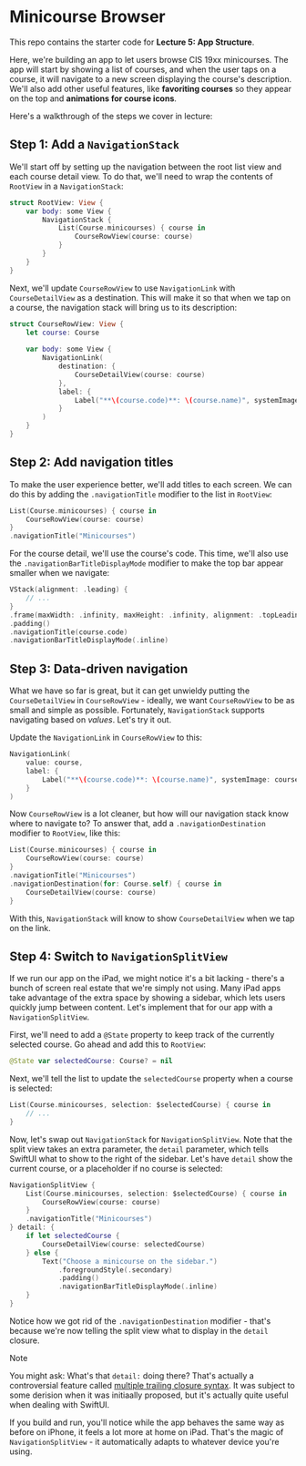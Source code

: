 # Minicourse Browser
This repo contains the starter code for **Lecture 5: App Structure**.

Here, we're building an app to let users browse CIS 19xx minicourses. The app will start by showing a list of courses, and when the user taps on a course, it will navigate to a new screen displaying the course's description. We'll also add other useful features, like **favoriting courses** so they appear on the top and **animations for course icons**.

Here's a walkthrough of the steps we cover in lecture:

## Step 1: Add a `NavigationStack`

We'll start off by setting up the navigation between the root list view and each course detail view. To do that, we'll need to wrap the contents of `RootView` in a `NavigationStack`:
```swift
struct RootView: View {
    var body: some View {
        NavigationStack {
            List(Course.minicourses) { course in
                CourseRowView(course: course)
            }
        }
    }
}
``` 

Next, we'll update `CourseRowView` to use `NavigationLink` with `CourseDetailView` as a destination. This will make it so that when we tap on a course, the navigation stack will bring us to its description:
```swift
struct CourseRowView: View {
    let course: Course
    
    var body: some View {
        NavigationLink(
            destination: {
                CourseDetailView(course: course)
            },
            label: {
                Label("**\(course.code)**: \(course.name)", systemImage: course.icon)
            }
        )
    }
}
```

## Step 2: Add navigation titles

To make the user experience better, we'll add titles to each screen. We can do this by adding the `.navigationTitle` modifier to the list in `RootView`:
```swift
List(Course.minicourses) { course in
    CourseRowView(course: course)
}
.navigationTitle("Minicourses")
```

For the course detail, we'll use the course's code. This time, we'll also use the `.navigationBarTitleDisplayMode` modifier to make the top bar appear smaller when we navigate:
```swift
VStack(alignment: .leading) {
    // ...
}
.frame(maxWidth: .infinity, maxHeight: .infinity, alignment: .topLeading)
.padding()
.navigationTitle(course.code)
.navigationBarTitleDisplayMode(.inline)
```

## Step 3: Data-driven navigation

What we have so far is great, but it can get unwieldy putting the `CourseDetailView` in `CourseRowView` - ideally, we want `CourseRowView` to be as small and simple as possible. Fortunately, `NavigationStack` supports navigating based on *values*. Let's try it out.

Update the `NavigationLink` in `CourseRowView` to this:
```swift
NavigationLink(
    value: course,
    label: {
        Label("**\(course.code)**: \(course.name)", systemImage: course.icon)
    }
)
``` 

Now `CourseRowView` is a lot cleaner, but how will our navigation stack know where to navigate to? To answer that, add a `.navigationDestination` modifier to `RootView`, like this:
```swift
List(Course.minicourses) { course in
    CourseRowView(course: course)
}
.navigationTitle("Minicourses")
.navigationDestination(for: Course.self) { course in
    CourseDetailView(course: course)
}
```

With this, `NavigationStack` will know to show `CourseDetailView` when we tap on the link.

## Step 4: Switch to `NavigationSplitView`

If we run our app on the iPad, we might notice it's a bit lacking - there's a bunch of screen real estate that we're simply not using. Many iPad apps take advantage of the extra space by showing a sidebar, which lets users quickly jump between content. Let's implement that for our app with a `NavigationSplitView`.

First, we'll need to add a `@State` property to keep track of the currently selected course. Go ahead and add this to `RootView`:
```swift
@State var selectedCourse: Course? = nil
```

Next, we'll tell the list to update the `selectedCourse` property when a course is selected:
```swift
List(Course.minicourses, selection: $selectedCourse) { course in
    // ...
}
```

Now, let's swap out `NavigationStack` for `NavigationSplitView`. Note that the split view takes an extra parameter, the `detail` parameter, which tells SwiftUI what to show to the right of the sidebar. Let's have `detail` show the current course, or a placeholder if no course is selected:
```swift
NavigationSplitView {
    List(Course.minicourses, selection: $selectedCourse) { course in
        CourseRowView(course: course)
    }
    .navigationTitle("Minicourses")
} detail: {
    if let selectedCourse {
        CourseDetailView(course: selectedCourse)
    } else {
        Text("Choose a minicourse on the sidebar.")
            .foregroundStyle(.secondary)
            .padding()
            .navigationBarTitleDisplayMode(.inline)
    }
}
```

Notice how we got rid of the `.navigationDestination` modifier - that's because we're now telling the split view what to display in the `detail` closure.

> [!NOTE]
> You might ask: What's that `detail:` doing there? That's actually a controversial feature called [multiple trailing closure syntax](https://github.com/apple/swift-evolution/blob/main/proposals/0279-multiple-trailing-closures.md). It was subject to some derision when it was initiaally proposed, but it's actually quite useful when dealing with SwiftUI.

If you build and run, you'll notice while the app behaves the same way as before on iPhone, it feels a lot more at home on iPad. That's the magic of `NavigationSplitView` - it automatically adapts to whatever device you're using.
